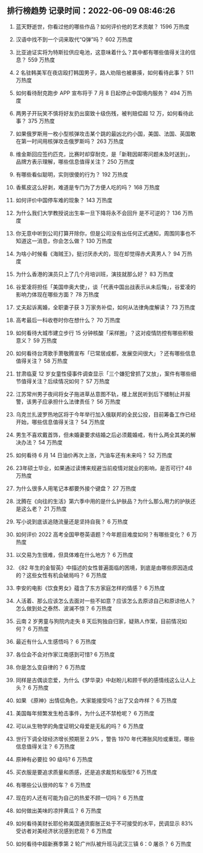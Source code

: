 
## 排行榜趋势 记录时间：2022-06-09 08:46:26
  
  1. 蓝天野逝世，你看过他的哪些作品？如何评价他的艺术贡献？ 1596 万热度
    
  2. 汉语中找不到一个词来取代“Q弹”吗？ 602 万热度
    
  3. 比亚迪证实将为特斯拉供应电池，这意味着什么？其中都有哪些值得关注的信息？ 559 万热度
    
  4. 2 名驻韩美军在夜店殴打韩国男子，路人劝阻也被暴揍，如何看待此事？ 511 万热度
    
  5. 如何看待耐克跑步 APP 宣布将于 7 月 8 日起停止中国境内服务？ 494 万热度
    
  6. 两男子开玩笑不慎将好友扔出窗致十级伤残，被判赔偿超 12 万，如何看待此事？ 375 万热度
    
  7. 如果俄罗斯用一枚小型核弹攻击某个跳的最凶北约小国，美国、法国、英国敢在第一时间用核弹攻击俄罗斯吗？ 263 万热度
    
  8. 维金斯回应签约匹克，比赛时却穿耐克，是「新鞋因邮寄问题未及时送到」，品牌方表示理解，哪些信息值得关注？ 250 万热度
    
  9. 有哪些看似聪明，实则很傻的行为？ 192 万热度
    
  10. 香蕉皮这么好剥，难道是专门为了方便人吃的吗？ 168 万热度
    
  11. 如何评价中国停车难的现象？ 143 万热度
    
  12. 为什么我们大学教授说出生率一旦下降将永不会回升 是不可逆的？ 136 万热度
    
  13. 你无意中听到公司打算开除你，但是公司没有出任何正式通知，周围同事也不知道这一消息，你会怎么做？ 130 万热度
    
  14. 为啥小时候看《海贼王》，挺讨厌赤犬的，现在却觉得赤犬真男人？ 94 万热度
    
  15. 为什么香港的演员只上了几个月培训班，演技就那么好？ 83 万热度
    
  16. 谷爱凌将担任「美国申奥大使」，谈「代表中国出战表示从未后悔」，谷爱凌的影响力体现在哪些方面？ 78 万热度
    
  17. 丈夫起诉离婚，全职妻子获 3 万家务补偿，如何从法律角度解读？ 73 万热度
    
  18. 高考最后一科收卷时你在想什么？ 70 万热度
    
  19. 如何看待大城市建立步行 15 分钟核酸「采样圈」？这对疫情防控有哪些积极意义？ 59 万热度
    
  20. 如何看待台湾歌手萧敬腾宣布「已常居成都，发展空间很大」？还有哪些信息值得关注？ 58 万热度
    
  21. 甘肃临夏 12 岁女童性侵事件调查显示「三个嫌犯曾抓了又放」，案件有哪些细节值得关注？后续情况如何？ 57 万热度
    
  22. 江苏常州男子夜间将女子拖进草丛意图不轨，楼上居民听到后下楼制止并报警，该男子应承担什么法律责任？ 56 万热度
    
  23. 乌克兰扎波罗热地区将于今年举行加入俄联邦的全民公投，目前筹备工作已经开始，哪些信息值得关注？ 54 万热度
    
  24. 男生不喜欢戴首饰，但未婚妻要求结婚之后必须戴婚戒，有什么两全其美的解决办法？ 54 万热度
    
  25. 如何看待 6 月 14 日油价再次上涨，汽油车还有未来吗？ 52 万热度
    
  26. 23年硕士毕业，如果通过读博来规避当前疫情对就业的影响，是否可行? 48 万热度
    
  27. 为什么很多人用笔记本都要外接个键盘？ 27 万热度
    
  28. 沈腾在《向往的生活》第六季中用的是什么护肤品？为什么那么用力的护肤还是这么老？ 21 万热度
    
  29. 写小说到底该追随流量还是坚持自我？ 6 万热度
    
  30. 如何评价 2022 高考全国甲卷英语题？今年题目难度如何？有哪些变化？ 6 万热度
    
  31. 以交易为生很难，但具体难在什么地方？ 6 万热度
    
  32. 《82 年生的金智英》中描述的女性普遍面临的困境，到底是由哪些原因造成的？这些女性有机会破局吗？ 6 万热度
    
  33. 李安的电影《饮食男女》蕴含了东方家庭怎样的情感？ 6 万热度
    
  34. 人活着、那么应该怎么去面对一些不如意？应该怎么去原谅自己和原谅他人？怎么做到处之泰然、波澜不惊？ 6 万热度
    
  35. 云南 2 岁男童与狗院内走失 8 天后狗独自归家，疑熟人作案，目前情况如何？ 6 万热度
    
  36. 最近有什么人生感悟吗？ 6 万热度
    
  37. 各位会不会对作家江南感到可惜? 6 万热度
    
  38. 你是怎么变自律的？ 6 万热度
    
  39. 同样是古偶谈恋爱，为什么《梦华录》中赵盼儿和顾千帆的感情线这么让人上头？ 6 万热度
    
  40. 如果 《原神》出情侣角色，大家能接受吗？出了又会咋样？ 6 万热度
    
  41. 美国每年频繁发生枪击事件，为什么还不禁枪呢？ 6 万热度
    
  42. 可以从生物学的角度证明父母爱是无私的吗？ 6 万热度
    
  43. 世行下调全球经济增长预期至 2.9% ，警告 1970 年代滞胀风险或重现，哪些信息值得关注？ 6 万热度
    
  44. 原神有必要拉 90 级吗? 6 万热度
    
  45. 买衣服是要追求质量和质感，还是追求裁剪和版型? 6 万热度
    
  46. 有哪些公认很帅的车？ 6 万热度
    
  47. 现在的人还有可能为自己的热爱不顾一切吗？ 6 万热度
    
  48. 如何做出美味的凉拌黄瓜？ 6 万热度
    
  49. 如何看待美财长耶伦称美国通货膨胀正处于不可接受的水平，民调显示 83% 受访者对美经济状况感到悲观？ 6 万热度
    
  50. 如何看待中超新赛季第 2 轮广州队被升班马武汉三镇 6：0 屠杀？ 6 万热度
    